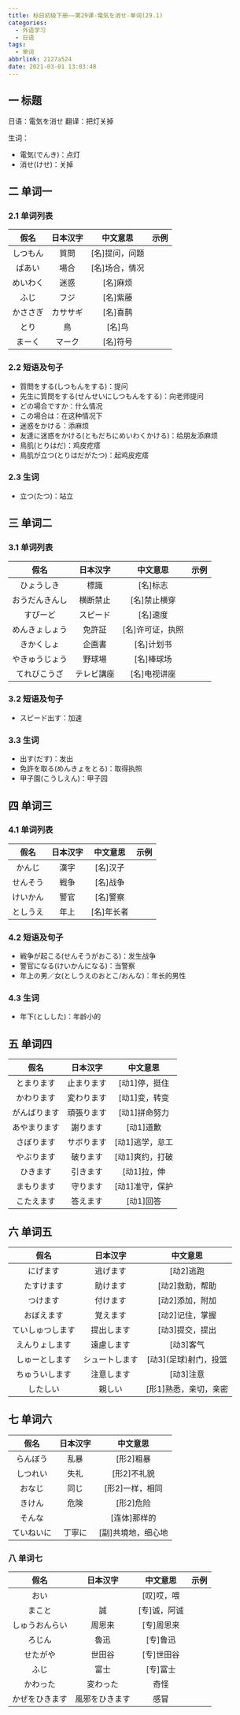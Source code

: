 ```yaml
---
title: 标日初级下册——第29课-電気を消せ-单词(29.1)
categories:
  - 外语学习
  - 日语
tags:
  - 单词
abbrlink: 2127a524
date: 2021-03-01 13:03:48
---
```

## 一 标题

日语：電気を消せ
翻译：把灯关掉
<!--more-->
生词：

* 電気(でんき)：点灯
* 消せ(けせ)：关掉

## 二 单词一

### 2.1 单词列表

| **假名** | **日本汉字** |  **中文意思**  | **示例** |
| :------: | :----------: | :------------: | :------: |
| しつもん |     質問     | [名]提问，问题 |          |
|  ばあい  |     場合     | [名]场合，情况 |          |
| めいわく |     迷惑     |    [名]麻烦    |          |
|   ふじ   |     フジ     |    [名]紫藤    |          |
| かささぎ |   カササギ   |    [名]喜鹊    |          |
|   とり   |      鳥      |     [名]鸟     |          |
|  まーく  |    マーク    |    [名]符号    |          |

### 2.2 短语及句子

* 質問をする(しつもんをする)：提问
* 先生に質問をする(せんせいにしつもんをする)：向老师提问
* どの場合ですか：什么情况
* この場合は：在这种情况下
* 迷惑をかける：添麻烦
* 友達に迷惑をかける(ともだちにめいわくかける)：给朋友添麻烦
* 鳥肌(とりはだ)：鸡皮疙瘩
* 鳥肌が立つ(とりはだがたつ)：起鸡皮疙瘩

### 2.3 生词

* 立つ(たつ)：站立

## 三 单词二

### 3.1 单词列表

|    **假名**    | **日本汉字** |   **中文意思**   | **示例** |
| :------------: | :----------: | :--------------: | :------: |
|   ひょうしき   |     標識     |     [名]标志     |          |
| おうだんきんし |   横断禁止   |   [名]禁止横穿   |          |
|    すぴーど    |   スピード   |     [名]速度     |          |
| めんきょしょう |    免許証    | [名]许可证，执照 |          |
|   きかくしょ   |    企画書    |    [名]计划书    |          |
| やきゅうじょう |    野球場    |    [名]棒球场    |          |
|  てれびこうざ  |  テレビ講座  |   [名]电视讲座   |          |

### 3.2 短语及句子

* スピード出す：加速

### 3.3 生词

* 出す(だす)：发出
* 免許を取る(めんきょをとる)：取得执照
* 甲子園(こうしえん)：甲子园

## 四 单词三

### 4.1 单词列表

| **假名** | **日本汉字** | **中文意思** | **示例** |
| :------: | :----------: | :----------: | :------: |
|  かんじ  |     漢字     |   [名]汉子   |          |
| せんそう |     戦争     |   [名]战争   |          |
| けいかん |     警官     |   [名]警察   |          |
| としうえ |     年上     |  [名]年长者  |          |

### 4.2 短语及句子

* 戦争が起こる(せんそうがおこる)：发生战争
* 警官になる(けいかんになる)：当警察
* 年上の男／女(としうえのおとこ/おんな)：年长的男性

### 4.3 生词

* 年下(としした)：年龄小的

## 五 单词四

|   **假名**   | **日本汉字** |  **中文意思**   |
| :----------: | :----------: | :-------------: |
|  とまります  |  止まります  |  [动1]停，挺住  |
|  かわります  |  変わります  |  [动1]变，转变  |
| がんばります |  頑張ります  |  [动1]拼命努力  |
| あやまります |   謝ります   |    [动1]道歉    |
|  さぼります  |  サボります  | [动1]逃学，怠工 |
|  やぶります  |   破ります   | [动1]爽约，打破 |
|   ひきます   |   引きます   |   [动1]拉，伸   |
|  まもります  |   守ります   | [动1]准守，保护 |
|  こたえます  |   答えます   |    [动1]回答    |

## 六 单词五

|     **假名**     |  **日本汉字**  |      **中文意思**      |
| :--------------: | :------------: | :--------------------: |
|     にげます     |    逃げます    |       [动2]逃跑        |
|    たすけます    |    助けます    |    [动2]救助，帮助     |
|     つけます     |    付けます    |    [动2]添加，附加     |
|    おぼえます    |    覚えます    |    [动2]记住，掌握     |
| ていしゅつします |   提出します   |    [动3]提交，提出     |
|  えんりょします  |   遠慮します   |       [动3]客气        |
|  しゅーとします  | シュートします | [动3]\(足球)射门，投篮 |
|  ちゅういします  |   注意します   |       [动3]注意        |
|     したしい     |     親しい     | [形1]熟悉，亲切，亲密  |

## 七 单词六

|  **假名**  | **日本汉字** |    **中文意思**    |
| :--------: | :----------: | :----------------: |
|  らんぼう  |     乱暴     |     [形2]粗暴      |
|  しつれい  |     失礼     |    [形2]不礼貌     |
|   おなじ   |     同じ     |  [形2]一样，相同   |
|   きけん   |     危険     |     [形2]危险      |
|   そんな   |              |    [连体]那样的    |
| ていねいに |    丁寧に    | [副]共境地，细心地 |

### 八 单词七

|    **假名**    |  **日本汉字**  | **中文意思** | **示例** |
| :------------: | :------------: | :----------: | :------: |
|      おい      |                |  [叹]哎，喂  |          |
|     まこと     |       誠       | [专]诚，阿诚 |          |
| しゅうおんらい |     周恩来     |  [专]周恩来  |          |
|     ろじん     |      魯迅      |   [专]鲁迅   |          |
|    せたがや    |     世田谷     |  [专]世田谷  |          |
|      ふじ      |      富士      |   [专]富士   |          |
|    かわった    |    変わった    |     奇怪     |          |
| かぜをひきます | 風邪をひきます |     感冒     |          |

